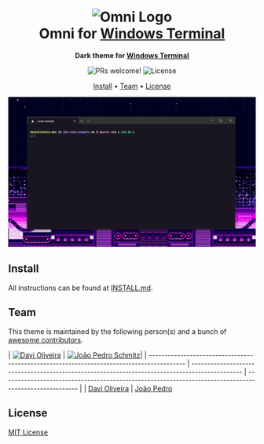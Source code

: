 <h1 align="center">
  <br>
  <img src="https://storage.googleapis.com/golden-wind/github/omni/omni.png" alt="Omni Logo" width="100">
  <br>
  Omni for <a href="(https://www.microsoft.com/p/windows-terminal/9n0dx20hk701">Windows Terminal</a>
  <br>
</h1>

<p align="center">
  <strong>Dark theme for <a href="https://website-link.com">Windows Terminal</a></strong>
</p>

<p align="center">
  <img src="https://img.shields.io/badge/PRs-welcome-%235FCC6F.svg" alt="PRs welcome!" />

  <img alt="License" src="https://img.shields.io/badge/license-MIT-%235FCC6F">
</p>

<p align="center">
  <a href="#install">Install</a> •
  <a href="#team">Team</a> •
  <a href="#license">License</a>
</p>

<p align="center">
  <img alt="Omni screnshoot for Windows Terminal" src="./screenshot.png">
</p>

## Install

All instructions can be found at [INSTALL.md](./INSTALL.md).

## Team

This theme is maintained by the following person(s) and a bunch of [awesome contributors](https://github.com/getomni/template/graphs/contributors).

| [![Davi Oliveira](https://github.com/davioliveira-dev.png?size=100)](https://github.com/davioliveira-dev) | [![João Pedro Schmitz](https://github.com/jpedroschmitz.png?size=100)](https://github.com/jpedroschmitz)|
| ----------------------------------------------------------------------------------------- | ---------------------------------------------------------------------------------------------- | ------------------------------------------------------------------------------------------------------ |
| [Davi Oliveira](https://github.com/davioliveira-dev)                                         | [João Pedro](https://github.com/jpedroschmitz)


## License

[MIT License](./LICENSE.md)
